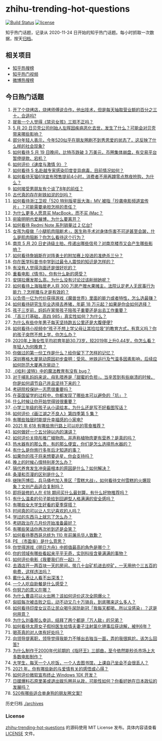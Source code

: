 # zhihu-trending-hot-questions

[![Build Status](https://github.com/justjavac/zhihu-trending-hot-questions/workflows/ci/badge.svg?branch=master)](https://github.com/justjavac/zhihu-trending-hot-questions/actions)
[![license](https://img.shields.io/github/license/justjavac/zhihu-trending-hot-questions)](https://github.com/justjavac/zhihu-trending-hot-questions/blob/master/LICENSE)

知乎热门话题，记录从 2020-11-24 日开始的知乎热门话题。每小时抓取一次数据，按天[归档](./archives)。

## 相关项目

- [知乎热搜榜](https://github.com/justjavac/zhihu-trending-top-search)
- [知乎热门视频](https://github.com/justjavac/zhihu-trending-hot-video)
- [微博热搜榜](https://github.com/justjavac/weibo-trending-hot-search)

## 今日热门话题

<!-- BEGIN -->
<!-- 最后更新时间 Fri May 21 2021 07:02:19 GMT+0800 (China Standard Time) -->

1. [开了个烧烤店，烧烤师傅说合作，他出技术，但是每天抽取营业额的百分之三十，合适吗?](https://www.zhihu.com/question/456743652)
2. [就我一个人觉得《禁忌女孩》三观不正吗？](https://www.zhihu.com/question/459426098)
3. [5 月 20
   日贝壳公司创始人左晖因疾病恶化去世，发生了什么？可能会对贝壳带来哪些影响？](https://www.zhihu.com/question/460483613)
4. [部分年轻人表示，今年520似乎在朋友圈刷不到秀恩爱的状态了，这反映了什么样的社会现象?](https://www.zhihu.com/question/460423038)
5. [如何看待 5 月 19 日晚间，比特币跌破 3
   万美元，币圈集体崩盘，有交易平台暂停提款、宕机？](https://www.zhihu.com/question/460373052)
6. [如何评价《速度与激情 9》？](https://www.zhihu.com/question/458656265)
7. [如何看待 5 名赴越专家感染印度变异病毒，目前情况如何？](https://www.zhihu.com/question/460154947)
8. [如何看待天猫618宣布预售提前4小时，消费者不用再蹲零点熬夜抢购，为什么？](https://www.zhihu.com/question/460462395)
9. [如何接受男朋友有个谈了8年的前任？](https://www.zhihu.com/question/458142301)
10. [古代真的存在削铁如泥的剑吗？](https://www.zhihu.com/question/458810287)
11. [如何看待浙江卫视「520 特别版星辰大海」MV
    被指「抄袭电影频道宣传片」？可能需要承担怎样的责任？](https://www.zhihu.com/question/460466033)
12. [为什么更多人愿意买 MacBook，而不买 iMac？](https://www.zhihu.com/question/285261815)
13. [宛瑜明明也爱展博，为什么要离开？](https://www.zhihu.com/question/443423809)
14. [如何看待 Redmi Note 系列销量过 2 亿台?](https://www.zhihu.com/question/460424609)
15. [女孩为瘦做「小腿肌肉阻断术」，医生称手术对身体伤害不可逆甚至会跛，什么是肌肉阻断？你怎么看待这个行为？](https://www.zhihu.com/question/460433831)
16. [南京 5 月 20
    日史诗级土拍，传递出哪些信号？对南京楼市又会产生哪些影响？](https://www.zhihu.com/question/460320921)
17. [如何看待詹姆斯在对阵勇士的附加赛上投进的准绝杀三分？](https://www.zhihu.com/question/460456140)
18. [你在医学科普书中学到过最令人震惊的知识是怎样的？](https://www.zhihu.com/question/456001336)
19. [有没有人觉得泡面还是很好吃的？](https://www.zhihu.com/question/456731897)
20. [重看电影《情书》，你有什么新的感受？](https://www.zhihu.com/question/458859724)
21. [安琪拉爆发那么高，为什么没有讨论过该削弱她呢？](https://www.zhihu.com/question/459387462)
22. [如何看待上海独居老人将 300 万房产赠水果摊主，法院认定老人无民事行为能力
    ？怎样赠与才是有效的？](https://www.zhihu.com/question/460310210)
23. [以负债一亿为代价获得游戏《魔兽世界》里面的能力或者特性，怎么选最赚？](https://www.zhihu.com/question/459961100)
24. [如何看待研究生毕业选择去养猪，年薪 18
    万元起？如果是你会如何选择？](https://www.zhihu.com/question/460279521)
25. [孩子三岁前，妈妈在家带孩子陪孩子重要还是出去工作重要？](https://www.zhihu.com/question/428327797)
26. [「高三打基础，高四 985」真实性如何？为什么？](https://www.zhihu.com/question/460156200)
27. [为什么有些中年男子每天坚持跑五公里还是大腹便便?](https://www.zhihu.com/question/457131875)
28. [如何看待小视频中“孩子不想上学父母让其捡垃圾”的教育方式，有意义吗？你的孩子突然不想上学，你怎么办？](https://www.zhihu.com/question/460046826)
29. [2020年上海女性平均初育年龄30.73岁，较2019年上升0.44岁，你怎么看？年轻人为何晚育？](https://www.zhihu.com/question/460137446)
30. [你做过的第一份工作是什么？给你留下了怎样的记忆？](https://www.zhihu.com/question/459376413)
31. [深圳赛格大厦晃动原因初步查明：受风、地铁运行及气温多因素影响，后续应如何防范大厦再次晃动？](https://www.zhihu.com/question/460333803)
32. [《哈利·波特》中的魔法教育有没有 bug？](https://www.zhihu.com/question/459857558)
33. [对于哺乳妈妈来说，母乳喂养是「甜蜜的负担」，当辛苦到有些崩溃的时候，你是如何调节自己并且坚持下来的？](https://www.zhihu.com/question/453446430)
34. [考研院校保护一志愿很重要吗？](https://www.zhihu.com/question/455689422)
35. [在英国留学的过程中，你都发现了哪些本可以避免的「坑」？](https://www.zhihu.com/question/360353175)
36. [什么时候让你开始觉得钱很重要？](https://www.zhihu.com/question/457214026)
37. [小学三年级的孩子从小读绘本，为什么还是写不好看图写话？](https://www.zhihu.com/question/458666937)
38. [如何评价《画江湖之不良人》第四季第 5 集？](https://www.zhihu.com/question/460308083)
39. [有哪些独居时能提升幸福感的小家电?](https://www.zhihu.com/question/333019744)
40. [2021 年 618 有哪些旅行路上可以吃的零食推荐？](https://www.zhihu.com/question/459053335)
41. [如何做好一个五分钟以内的演讲？](https://www.zhihu.com/question/26586726)
42. [如何评价关晓彤推广植物肉，并声称植物肉更有营养？是真的吗？](https://www.zhihu.com/question/460278107)
43. [热水器有的那么贵，有的那么便宜，你们是怎么选择热水器的？](https://www.zhihu.com/question/387991423)
44. [有什么是你旅行多年后才知道的事？](https://www.zhihu.com/question/451751074)
45. [如果你的孩子将来想要追星，你会支持吗？](https://www.zhihu.com/question/459408387)
46. [晚上的时候心情特别差怎么办？](https://www.zhihu.com/question/456731708)
47. [隔代养育发生冲突最根本的原因是什么？如何解决？](https://www.zhihu.com/question/459697044)
48. [条漫和页漫的区别是什么？](https://www.zhihu.com/question/68118338)
49. [继陕历博后，兵马俑也加入景区「雪糕大战」，如何看待文创雪糕的火爆现象？文创产品适合复制吗？](https://www.zhihu.com/question/460296119)
50. [即将装修的人在 618 期间买什么最划算，有什么好物推荐吗？](https://www.zhihu.com/question/459065761)
51. [有什么温柔的句子能给到回避型人格满满的安全感吗？](https://www.zhihu.com/question/455031931)
52. [有哪些女大学生好看的夏季穿搭？](https://www.zhihu.com/question/316762010)
53. [时间真的可以让人忘记喜欢的人吗？](https://www.zhihu.com/question/459470996)
54. [学过的东西马上就忘了怎么办？](https://www.zhihu.com/question/27252044)
55. [考研政治在几月份开始准备最好？](https://www.zhihu.com/question/323153005)
56. [有哪些笑话你再次听到还是会笑？](https://www.zhihu.com/question/459869379)
57. [如何看待墨西哥总统为 110 年前屠杀华人致歉？](https://www.zhihu.com/question/460080688)
58. [PE （市盈率）是什么意思？](https://www.zhihu.com/question/20245733)
59. [你觉得游戏《明日方舟》中颜值最高的角色是哪个？](https://www.zhihu.com/question/459264285)
60. [你的领域有哪些看起来平平无奇，实则科技含量满满的事物？](https://www.zhihu.com/question/459861681)
61. [如何评价电影《我要我们在一起》？](https://www.zhihu.com/question/339320960)
62. [去酒店开一两百块一天的房间，带几十台矿机进去挖矿，一天用他个三五百的电费，这样违法吗？](https://www.zhihu.com/question/460015320)
63. [戴什么表让人看不出深浅？](https://www.zhihu.com/question/447868724)
64. [一个人吃自助餐是什么感受？](https://www.zhihu.com/question/413006960)
65. [你努力的意义在哪？](https://www.zhihu.com/question/459780661)
66. [为什么曹县可以火出圈？该如何评价这次全网爆火？](https://www.zhihu.com/question/460351832)
67. [匈奴每次被击败之后，动不动又几十万骑兵，到底哪来这么多人？](https://www.zhihu.com/question/459734790)
68. [如何看待印度女议员让民众喝牛尿防新冠「我每天都喝，所以没感染」？这是何用意？](https://www.zhihu.com/question/460070125)
69. [为什么刘备那么幸运，结拜了两个都是「万人敌」的兄弟？](https://www.zhihu.com/question/266240810)
70. [如何看待太原女子假扮医生给情夫妻子注射氯化钾事后获谅解，被判6年？](https://www.zhihu.com/question/460225330)
71. [喝茶真的对人体有好处吗？](https://www.zhihu.com/question/450322435)
72. [向领导提离职，领导觉得我能力不够出去独当一面，弄的我很尴尬，该怎么回答?](https://www.zhihu.com/question/452663695)
73. [为什么制作于2000年代前期的《指环王》三部曲，至今依然能秒杀市场上大多数电影制作？](https://www.zhihu.com/question/36509150)
74. [大学生，每天一个人吃饭，一个人去图书馆，上课自己坐会不会很丢人？](https://www.zhihu.com/question/456048288)
75. [2021 年，你有哪些新的与爱情有关的感悟或心得？](https://www.zhihu.com/question/459046990)
76. [如何评价微软宣布终止 Windows 10X 开发？](https://www.zhihu.com/question/460253008)
77. [日媒爆料石原里美或退出娱乐圈并从政，可能性如何？你看好她在日本政坛的发展吗？](https://www.zhihu.com/question/460302496)
78. [520有哪些适合单身狗的朋友圈文案?](https://www.zhihu.com/question/395928334)

<!-- END -->

历史归档 [./archives](./archives)

### License

[zhihu-trending-hot-questions](https://github.com/justjavac/zhihu-trending-hot-questions)
的源码使用 MIT License 发布。具体内容请查看 [LICENSE](./LICENSE) 文件。
